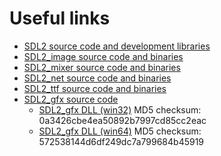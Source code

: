 Useful links
============

* [SDL2 source code and development libraries](https://www.libsdl.org/download-2.0.php)
* [SDL2_image source code and binaries](https://www.libsdl.org/projects/SDL_image/)
* [SDL2_mixer source code and binaries](https://www.libsdl.org/projects/SDL_mixer/)
* [SDL2_net source code and binaries](https://www.libsdl.org/projects/SDL_net/)
* [SDL2_ttf source code and binaries](https://www.libsdl.org/projects/SDL_ttf/)
* [SDL2_gfx source code](http://www.ferzkopp.net/wordpress/2016/01/02/sdl_gfx-sdl2_gfx/)
  * [SDL2_gfx DLL (win32)](https://drive.google.com/open?id=1AnxxnLE_KXRIdy26xoiTZg--G79WTZEo) MD5 checksum: 0a3426cbe4ea50892b7997cd85cc2eac
  * [SDL2_gfx DLL (win64)](https://drive.google.com/open?id=14RPWmR-xOE30aUnZnOy0hT9AzZejNkqs) MD5 checksum: 572538144d6df249dc7a799684b45919

